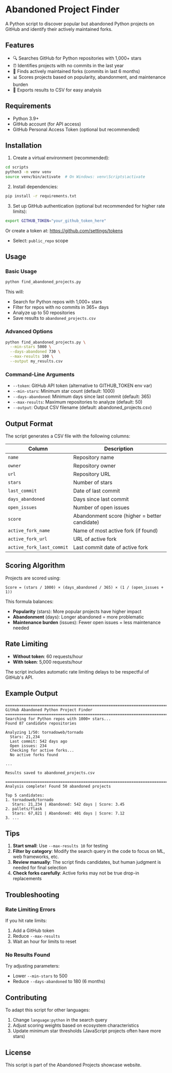 # Abandoned Project Finder

A Python script to discover popular but abandoned Python projects on GitHub and identify their actively maintained forks.

## Features

- 🔍 Searches GitHub for Python repositories with 1,000+ stars
- ⏰ Identifies projects with no commits in the last year
- 🍴 Finds actively maintained forks (commits in last 6 months)
- 📊 Scores projects based on popularity, abandonment, and maintenance burden
- 📄 Exports results to CSV for easy analysis

## Requirements

- Python 3.9+
- GitHub account (for API access)
- GitHub Personal Access Token (optional but recommended)

## Installation

1. Create a virtual environment (recommended):
```bash
cd scripts
python3 -m venv venv
source venv/bin/activate  # On Windows: venv\Scripts\activate
```

2. Install dependencies:
```bash
pip install -r requirements.txt
```

3. Set up GitHub authentication (optional but recommended for higher rate limits):
```bash
export GITHUB_TOKEN="your_github_token_here"
```

Or create a token at: https://github.com/settings/tokens
- Select: `public_repo` scope

## Usage

### Basic Usage

```bash
python find_abandoned_projects.py
```

This will:
- Search for Python repos with 1,000+ stars
- Filter for repos with no commits in 365+ days
- Analyze up to 50 repositories
- Save results to `abandoned_projects.csv`

### Advanced Options

```bash
python find_abandoned_projects.py \
  --min-stars 5000 \
  --days-abandoned 730 \
  --max-results 100 \
  --output my_results.csv
```

### Command-Line Arguments

- `--token`: GitHub API token (alternative to GITHUB_TOKEN env var)
- `--min-stars`: Minimum star count (default: 1000)
- `--days-abandoned`: Minimum days since last commit (default: 365)
- `--max-results`: Maximum repositories to analyze (default: 50)
- `--output`: Output CSV filename (default: abandoned_projects.csv)

## Output Format

The script generates a CSV file with the following columns:

| Column | Description |
|--------|-------------|
| `name` | Repository name |
| `owner` | Repository owner |
| `url` | Repository URL |
| `stars` | Number of stars |
| `last_commit` | Date of last commit |
| `days_abandoned` | Days since last commit |
| `open_issues` | Number of open issues |
| `score` | Abandonment score (higher = better candidate) |
| `active_fork_name` | Name of most active fork (if found) |
| `active_fork_url` | URL of active fork |
| `active_fork_last_commit` | Last commit date of active fork |

## Scoring Algorithm

Projects are scored using:

```
Score = (stars / 1000) × (days_abandoned / 365) × (1 / (open_issues + 1))
```

This formula balances:
- **Popularity** (stars): More popular projects have higher impact
- **Abandonment** (days): Longer abandoned = more problematic
- **Maintenance burden** (issues): Fewer open issues = less maintenance needed

## Rate Limiting

- **Without token**: 60 requests/hour
- **With token**: 5,000 requests/hour

The script includes automatic rate limiting delays to be respectful of GitHub's API.

## Example Output

```
================================================================================
GitHub Abandoned Python Project Finder
================================================================================
Searching for Python repos with 1000+ stars...
Found 87 candidate repositories

Analyzing 1/50: tornadoweb/tornado
  Stars: 21,234
  Last commit: 542 days ago
  Open issues: 234
  Checking for active forks...
  No active forks found

...

Results saved to abandoned_projects.csv

================================================================================
Analysis complete! Found 50 abandoned projects

Top 5 candidates:
1. tornadoweb/tornado
   Stars: 21,234 | Abandoned: 542 days | Score: 3.45
2. pallets/flask
   Stars: 67,821 | Abandoned: 401 days | Score: 7.12
3. ...
```

## Tips

1. **Start small**: Use `--max-results 10` for testing
2. **Filter by category**: Modify the search query in the code to focus on ML, web frameworks, etc.
3. **Review manually**: The script finds candidates, but human judgment is needed for final selection
4. **Check forks carefully**: Active forks may not be true drop-in replacements

## Troubleshooting

### Rate Limiting Errors

If you hit rate limits:
1. Add a GitHub token
2. Reduce `--max-results`
3. Wait an hour for limits to reset

### No Results Found

Try adjusting parameters:
- Lower `--min-stars` to 500
- Reduce `--days-abandoned` to 180 (6 months)

## Contributing

To adapt this script for other languages:
1. Change `language:python` in the search query
2. Adjust scoring weights based on ecosystem characteristics
3. Update minimum star thresholds (JavaScript projects often have more stars)

## License

This script is part of the Abandoned Projects showcase website.
